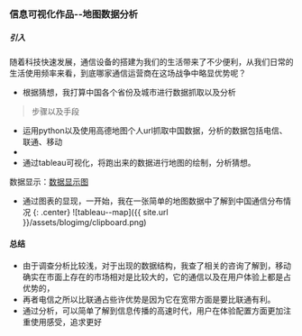 ### 信息可视化作品--地图数据分析
##### 引入
随着科技快速发展，通信设备的搭建为我们的生活带来了不少便利，从我们日常的生活使用频率来看，到底哪家通信运营商在这场战争中略显优势呢？
* 根据猜想，我打算中国各个省份及城市进行数据抓取以及分析
> 步骤以及手段
* 运用python以及使用高德地图个人url抓取中国数据，分析的数据包括电信、联通、移动
* 
* 通过tableau可视化，将跑出来的数据进行地图的绘制，分析猜想。

数据显示：[数据显示图](https://public.tableau.com/views/_18167/sheet0?:embed=y&:display_count=yes)
* 通过图表的显现，一开始，我在一张简单的地图数据中了解到中国通信分布情况
{: .center} ![tableau--map]({{ site.url }}/assets/blogimg/clipboard.png)

#### 总结
* 由于调查分析比较浅，对于出现的数据结构，我查了相关的咨询了解到，移动确实在市面上存在的市场相对是比较大的，它的通信以及在用户体验上都是占优势的，
*  再者电信之所以比联通占些许优势是因为它在宽带方面是要比联通有利。
*  通过分析，可以简单了解到信息传播的高速时代，用户在体验配置方面更加注重使用感受，追求更好
